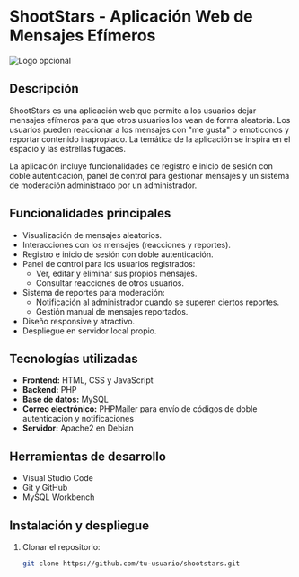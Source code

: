 # ShootStars - Aplicación Web de Mensajes Efímeros

![Logo opcional](ruta/al/logo.png)

## Descripción
ShootStars es una aplicación web que permite a los usuarios dejar mensajes efímeros para que otros usuarios los vean de forma aleatoria. Los usuarios pueden reaccionar a los mensajes con "me gusta" o emoticonos y reportar contenido inapropiado. La temática de la aplicación se inspira en el espacio y las estrellas fugaces.

La aplicación incluye funcionalidades de registro e inicio de sesión con doble autenticación, panel de control para gestionar mensajes y un sistema de moderación administrado por un administrador.

## Funcionalidades principales
- Visualización de mensajes aleatorios.
- Interacciones con los mensajes (reacciones y reportes).
- Registro e inicio de sesión con doble autenticación.
- Panel de control para los usuarios registrados:
  - Ver, editar y eliminar sus propios mensajes.
  - Consultar reacciones de otros usuarios.
- Sistema de reportes para moderación:
  - Notificación al administrador cuando se superen ciertos reportes.
  - Gestión manual de mensajes reportados.
- Diseño responsive y atractivo.
- Despliegue en servidor local propio.

## Tecnologías utilizadas
- **Frontend:** HTML, CSS y JavaScript
- **Backend:** PHP
- **Base de datos:** MySQL
- **Correo electrónico:** PHPMailer para envío de códigos de doble autenticación y notificaciones
- **Servidor:** Apache2 en Debian

## Herramientas de desarrollo
- Visual Studio Code
- Git y GitHub
- MySQL Workbench

## Instalación y despliegue
1. Clonar el repositorio:
   ```bash
   git clone https://github.com/tu-usuario/shootstars.git
